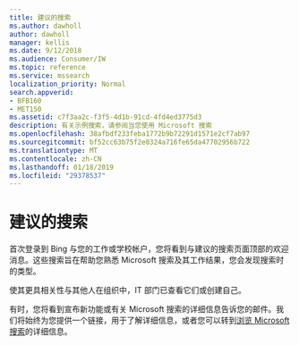 ```yaml
---
title: 建议的搜索
ms.author: dawholl
author: dawholl
manager: kellis
ms.date: 9/12/2018
ms.audience: Consumer/IW
ms.topic: reference
ms.service: mssearch
localization_priority: Normal
search.appverid:
- BFB160
- MET150
ms.assetid: c7f3aa2c-f3f5-4d1b-91cd-4fd4ed3775d3
description: 有关示例搜索，请参阅当您使用 Microsoft 搜索
ms.openlocfilehash: 38afbdf233feba1772b9b72291d1571e2cf7ab97
ms.sourcegitcommit: bf52cc63b75f2e0324a716fe65da47702956b722
ms.translationtype: MT
ms.contentlocale: zh-CN
ms.lasthandoff: 01/18/2019
ms.locfileid: "29378537"
---
```

# <a name="suggested-searches"></a>建议的搜索

首次登录到 Bing 与您的工作或学校帐户，您将看到与建议的搜索页面顶部的欢迎消息。这些搜索旨在帮助您熟悉 Microsoft 搜索及其工作结果，您会发现搜索时的类型。
  
使其更具相关性与其他人在组织中，IT 部门已查看它们或创建自己。
  
有时，您将看到宣布新功能或有关 Microsoft 搜索的详细信息告诉您的邮件。我们将始终为您提供一个链接，用于了解详细信息，或者您可以转到[浏览 Microsoft 搜索](https://www.bing.com/business/explore)的详细信息。 

  

